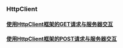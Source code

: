 ### HttpClient
#### [使用HttpClient框架的GET请求与服务器交互](https://github.com/ningbaoqi/ComputerNetWork/commit/351a3eab368d7eb25ecf436edd54a5b4567f431e)
#### [使用HttpClient框架的POST请求与服务器交互](https://github.com/ningbaoqi/ComputerNetWork/commit/357d95870821fdc773cf7d0c2c7958d9b6744f6c)
